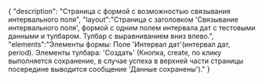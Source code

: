 {
"description": "Страница с формой с возможностью связывания интервального поля",
"layout":"Страница с заголовком 'Связывание интервального поля', формой с одним полем интервала дат с тестовыми данными и тулбаром. Тулбар с выравниванием вниз влево.",
"elements":"Элементы формы: Поле 'Интервал дат'(интервал дат, period).
Элементы тулбара: 'Создать' (Кнопка, create, по клику выполняется сохранение, в случае успеха в верхней части страницы посередине выводится сообщение 'Данные сохранены')."
}
